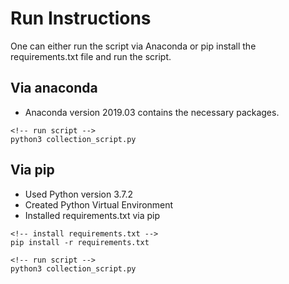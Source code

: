 # Run Instructions

One can either run the script via Anaconda or pip install the requirements.txt file and run the script.

## Via anaconda
* Anaconda version 2019.03 contains the necessary packages.
```
<!-- run script -->
python3 collection_script.py
```

## Via pip
* Used Python version 3.7.2
* Created Python Virtual Environment
* Installed requirements.txt via pip

```
<!-- install requirements.txt -->
pip install -r requirements.txt
```

```
<!-- run script -->
python3 collection_script.py
```